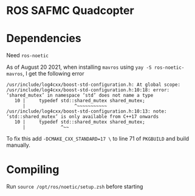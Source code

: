 # ROS SAFMC Quadcopter

# Dependencies

Need `ros-noetic`

As of August 20 2021, when installing `mavros` using `yay -S ros-noetic-mavros`, I get the following error

```
/usr/include/log4cxx/boost-std-configuration.h: At global scope:
/usr/include/log4cxx/boost-std-configuration.h:10:18: error: ‘shared_mutex’ in namespace ‘std’ does not name a type
   10 |     typedef std::shared_mutex shared_mutex;
      |                  ^~~~~~~~~~~~
/usr/include/log4cxx/boost-std-configuration.h:10:13: note: ‘std::shared_mutex’ is only available from C++17 onwards
   10 |     typedef std::shared_mutex shared_mutex;
      |             ^~~
```

To fix this add `-DCMAKE_CXX_STANDARD=17 \` to line 71 of `PKGBUILD` and build manually.

# Compiling

Run `source /opt/ros/noetic/setup.zsh` before starting


